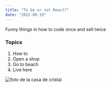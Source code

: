 ```yaml
---
title: "To be or not React?"
date: "2022-09-19"
---
```


Funny things in how to code once and sell twice

### Topics

1. How to
2. Open a shop
3. Go to beach
4. Live here

![foto de la casa de cristal](../images/mies.jpg)